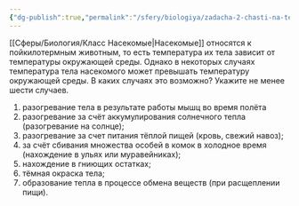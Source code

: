 ```yaml
---
{"dg-publish":true,"permalink":"/sfery/biologiya/zadacha-2-chasti-na-temperaturu-tela-nasekomyh/","tags":["Зоология"]}
---
```


[[Сферы/Биология/Класс Насекомые\|Насекомые]] относятся к пойкилотермным животным, то есть температура их тела зависит от температуры окружающей среды. Однако в некоторых случаях температура тела насекомого может превышать температуру окружающей среды. В каких случаях это возможно? Укажите не менее шести случаев.

1. разогревание тела в результате работы мышц во время полёта
2. разогревание за счёт аккумулирования солнечного тепла (разогревание на солнце);
3. разогревание за счет питания тёплой пищей (кровь, свежий навоз);
4. за счёт сбивания множества особей в комок в холодное время (нахождение в ульях или муравейниках);
5. нахождение в гниющих остатках;
6. тёмная окраска тела;
7. образование тепла в процессе обмена веществ (при расщеплении пищи).